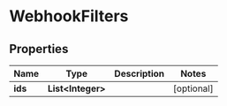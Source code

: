 

# WebhookFilters


## Properties

| Name | Type | Description | Notes |
|------------ | ------------- | ------------- | -------------|
|**ids** | **List&lt;Integer&gt;** |  |  [optional] |



